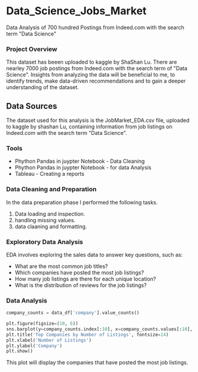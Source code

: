 # Data_Science_Jobs_Market
Data Analysis of 700 hundred Postings from Indeed.com with the search term "Data Science"

### Project Overview 

This dataset has beeen uploaded to kaggle by ShaShan Lu. There are nearley 7000 job postings from Indeed.com with the search term of "Data Science". Insights from analyzing the data will be beneficial to me, to identify trends, make data-driven recommendations and to gain a deeper understanding of the dataset.

## Data Sources

The dataset used for this analysis is the JobMarket_EDA.csv file, uploaded to kaggle by shashan Lu, containing information from job listings on Indeed.com with the search term "Data Science".

### Tools

- Phython Pandas in juypter Notebook - Data Cleaning
- Phython Pandas in juypter Notebook - for data Analysis
- Tableau - Creating a reports

### Data Cleaning and Preparation

In the data preparation phase I performed the following tasks.
1. Data loading and inspection.
2. handling missing values.
3. data claaning and formatting.

### Exploratory Data Analysis
EDA involves exploring the sales data to answer key questions, such as:

- What are the most common job titles?
- Which companies have posted the most job listings?
- How many job listings are there for each unique location?
- What is the distribution of reviews for the job listings?

### Data Analysis


```python
company_counts = data_df['company'].value_counts()

plt.figure(figsize=(10, 6))
sns.barplot(y=company_counts.index[:10], x=company_counts.values[:10], palette="magma")
plt.title('Top Companies by Number of Listings', fontsize=14)
plt.xlabel('Number of Listings')
plt.ylabel('Company')
plt.show()
```
This plot will display the companies that have posted the most job listings.






